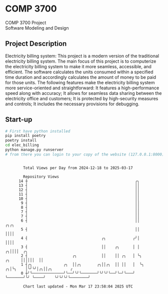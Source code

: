 # COMP 3700
COMP 3700 Project  
Software Modeling and Design
## Project Description
Electricity billing system: This project is a modern version of the traditional electricity billing system. The main focus of this project is to computerize the electricity billing system to make it more seamless, accessible, and efficient. The software calculates the units consumed within a specified time duration and accordingly calculates the amount of money to be paid for those units. The following features make the electricity billing system more service-oriented and straightforward: It features a high-performance speed along with accuracy; It allows for seamless data sharing between the electricity office and customers; It is protected by high-security measures and controls; It includes the necessary provisions for debugging.

## Start-up
```bash
# First have python installed
pip install poetry
poetry install
cd elec_billing
python manage.py runserver
# from there you can login to your copy of the website (127.0.0.1:8000), default creds are admin/admin
```

```

        Total Views per Day from 2024-12-18 to 2025-03-17

        Repository Views
      14 ┼                                                ╭╮
      13 ┤                                                ││
      12 ┤                                                ││
      11 ┤                                                ││
      10 ┤                                                ││
       9 ┤                                                ││
       8 ┤                                                ││
       7 ┤                                                ││
       7 ┤                                                ││
       6 ┤                                                ││                    ╭╮╭╮
       5 ┤                                                ││                    ││││
       4 ┤                                 ╭╮            ╭╯│                    ││││
       3 ┤                                 ││    ╭╮      │ │                  ╭╮││││  ╭╮
       2 ┤                    ╭╮           ││    ││ ╭╮   │ ╰╮          ╭╮     ││││││  ││
       1 ┤╭╮              ╭╮  ││╭╮       ╭╮││╭╮  ││ ││   │  ╰╮       ╭╮│╰╮    │╰╯╰╯│╭╮││╭╮        ╭
       0 ┼╯╰──────────────╯╰──╯╰╯╰───────╯╰╯╰╯╰──╯╰─╯╰───╯   ╰───────╯╰╯ ╰────╯    ╰╯╰╯╰╯╰────────╯

        Chart last updated - Mon Mar 17 23:58:04 2025 UTC
        
```
